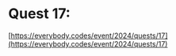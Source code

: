 # Quest 17: 

[https://everybody.codes/event/2024/quests/17](https://everybody.codes/event/2024/quests/17)
